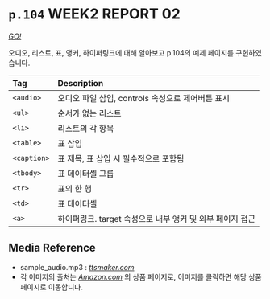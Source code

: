 # `p.104` WEEK2 REPORT 02
*[GO!](https://schan-0.github.io/webpgm/p104/index.html)*

오디오, 리스트, 표, 앵커, 하이퍼링크에 대해 알아보고 p.104의 예제 페이지를 구현하였습니다.

|Tag|Description|
|:---|:---|
|`<audio>`|오디오 파일 삽입, controls 속성으로 제어버튼 표시|
|`<ul>`|순서가 없는 리스트|
|`<li>`|리스트의 각 항목|
|`<table>`|표 삽입|
|`<caption>`|표 제목, 표 삽입 시 필수적으로 포함됨|
|`<tbody>`|표 데이터셀 그룹|
|`<tr>`|표의 한 행|
|`<td>`|표 데이터셀|
|`<a>`|하이퍼링크. target 속성으로 내부 앵커 및 외부 페이지 접근|

## Media Reference
- sample_audio.mp3 : *[ttsmaker.com](https://ttsmaker.com/ko)*
- 각 이미지의 출처는 *[Amazon.com](https://www.amazon.com/)* 의 상품 페이지로, 이미지를 클릭하면 해당 상품 페이지로 이동합니다.


